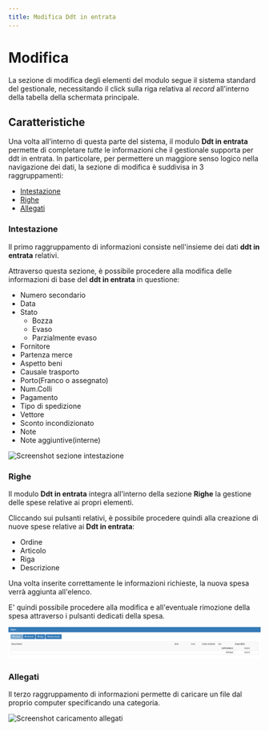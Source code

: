 ```yaml
---
title: Modifica Ddt in entrata
---
```


# Modifica

La sezione di modifica degli elementi del modulo segue il sistema standard del gestionale, necessitando il click sulla riga relativa al _record_ all'interno della tabella della schermata principale.

## Caratteristiche

Una volta all'interno di questa parte del sistema, il modulo **Ddt in entrata** permette di completare _tutte_ le informazioni che il gestionale supporta per ddt in entrata. In particolare, per permettere un maggiore senso logico nella navigazione dei dati, la sezione di modifica è suddivisa in 3 raggruppamenti:

* [Intestazione](modificaddtinentrata.md#intestazione)
* [Righe](modificaddtinentrata.md#righe)
* [Allegati](modificaddtinentrata.md#allegati)

### Intestazione

Il primo raggruppamento di informazioni consiste nell'insieme dei dati **ddt in entrata** relativi.

Attraverso questa sezione, è possibile procedere alla modifica delle informazioni di base del **ddt in entrata** in questione:

* Numero secondario 
* Data 
* Stato 
  * Bozza
  * Evaso
  * Parzialmente evaso
* Fornitore
* Partenza merce
* Aspetto beni
* Causale trasporto
* Porto\(Franco o assegnato\)
* Num.Colli
* Pagamento
* Tipo di spedizione
* Vettore
* Sconto incondizionato
* Note
* Note aggiuntive\(interne\)

![Screenshot sezione intestazione](https://github.com/devcode-it/openstamanager-docs/tree/5242b6a23c677db2f5451152c8e4c4aded3a99cf/.gitbook/assets/intestazioneddtinentrata-1.PNG)

### Righe

Il modulo **Ddt in entrata** integra all'interno della sezione **Righe** la gestione delle spese relative ai propri elementi.

Cliccando sui pulsanti relativi, è possibile procedere quindi alla creazione di nuove spese relative ai **Ddt in entrata**:

* Ordine
* Articolo
* Riga
* Descrizione

Una volta inserite correttamente le informazioni richieste, la nuova spesa verrà aggiunta all'elenco.

E' quindi possibile procedere alla modifica e all'eventuale rimozione della spesa attraverso i pulsanti dedicati della spesa.

![Screenshot creazione righe](../../../.gitbook/assets/righeddtinentrata.PNG)

### Allegati

Il terzo raggruppamento di informazioni permette di caricare un file dal proprio computer specificando una categoria.

![Screenshot caricamento allegati](https://github.com/devcode-it/openstamanager-docs/tree/5242b6a23c677db2f5451152c8e4c4aded3a99cf/.gitbook/assets/allegatiddtinentrata-1.PNG)

